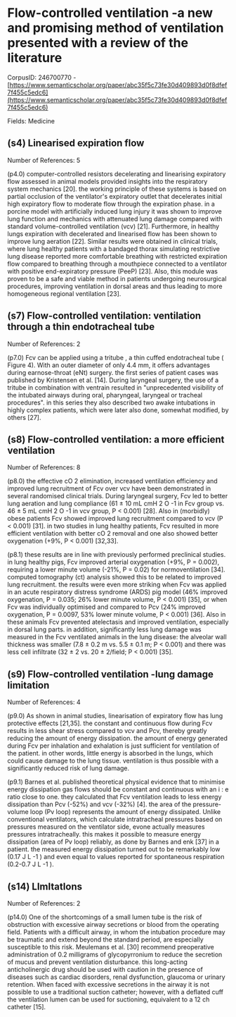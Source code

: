 # Flow-controlled ventilation -a new and promising method of ventilation presented with a review of the literature

CorpusID: 246700770 - [https://www.semanticscholar.org/paper/abc35f5c73fe30d409893d0f8dfef7f455c5edc6](https://www.semanticscholar.org/paper/abc35f5c73fe30d409893d0f8dfef7f455c5edc6)

Fields: Medicine

## (s4) Linearised expiration flow
Number of References: 5

(p4.0) computer-controlled resistors decelerating and linearising expiratory flow assessed in animal models provided insights into the respiratory system mechanics [20]. the working principle of these systems is based on partial occlusion of the ventilator's expiratory outlet that decelerates initial high expiratory flow to moderate flow through the expiration phase. in a porcine model with artificially induced lung injury it was shown to improve lung function and mechanics with attenuated lung damage compared with standard volume-controlled ventilation (vcv) [21]. Furthermore, in healthy lungs expiration with decelerated and linearised flow has been shown to improve lung aeration [22]. Similar results were obtained in clinical trials, where lung healthy patients with a bandaged thorax simulating restrictive lung disease reported more comfortable breathing with restricted expiration flow compared to breathing through a mouthpiece connected to a ventilator with positive end-expiratory pressure (PeeP) [23]. Also, this module was proven to be a safe and viable method in patients undergoing neurosurgical procedures, improving ventilation in dorsal areas and thus leading to more homogeneous regional ventilation [23].
## (s7) Flow-controlled ventilation: ventilation through a thin endotracheal tube
Number of References: 2

(p7.0) Fcv can be applied using a tritube , a thin cuffed endotracheal tube ( Figure 4). With an outer diameter of only 4.4 mm, it offers advantages during earnose-throat (eNt) surgery. the first series of patient cases was published by Kristensen et al. [14]. During laryngeal surgery, the use of a tritube in combination with ventrain resulted in "unprecedented visibility of the intubated airways during oral, pharyngeal, laryngeal or tracheal procedures". in this series they also described two awake intubations in highly complex patients, which were later also done, somewhat modified, by others [27].
## (s8) Flow-controlled ventilation: a more efficient ventilation
Number of References: 8

(p8.0) the effective cO 2 elimination, increased ventilation efficiency and improved lung recruitment of Fcv over vcv have been demonstrated in several randomised clinical trials. During laryngeal surgery, Fcv led to better lung aeration and lung compliance (61 ± 10 mL cmH 2 O -1 in Fcv group vs. 46 ± 5 mL cmH 2 O -1 in vcv group, P < 0.001) [28]. Also in (morbidly) obese patients Fcv showed improved lung recruitment compared to vcv (P < 0.001) [31]. in two studies in lung healthy patients, Fcv resulted in more efficient ventilation with better cO 2 removal and one also showed better oxygenation (+9%, P < 0.001) [32,33].

(p8.1) these results are in line with previously performed preclinical studies. in lung healthy pigs, Fcv improved arterial oxygenation (+9%, P = 0.002), requiring a lower minute volume (-21%, P = 0.02)  for normoventilation [34]. computed tomography (ct) analysis showed this to be related to improved lung recruitment. the results were even more striking when Fcv was applied in an acute respiratory distress syndrome (ARDS) pig model (46% improved oxygenation, P = 0.035; 26% lower minute volume, P < 0.001) [35], or when Fcv was individually optimised and compared to Pcv (24% improved oxygenation, P = 0.0097, 53% lower minute volume, P < 0.001) [36]. Also in these animals Fcv prevented atelectasis and improved ventilation, especially in dorsal lung parts. in addition, significantly less lung damage was measured in the Fcv ventilated animals in the lung disease: the alveolar wall thickness was smaller (7.8 ± 0.2 m vs. 5.5 ± 0.1 m; P < 0.001) and there was less cell infiltrate (32 ± 2 vs. 20 ± 2/field; P < 0.001) [35].
## (s9) Flow-controlled ventilation -lung damage limitation
Number of References: 4

(p9.0) As shown in animal studies, linearisation of expiratory flow has lung protective effects [21,35]. the constant and continuous flow during Fcv results in less shear stress compared to vcv and Pcv, thereby greatly reducing the amount of energy dissipation. the amount of energy generated during Fcv per inhalation and exhalation is just sufficient for ventilation of the patient. in other words, little energy is absorbed in the lungs, which could cause damage to the lung tissue. ventilation is thus possible with a significantly reduced risk of lung damage.

(p9.1) Barnes et al. published theoretical physical evidence that to minimise energy dissipation gas flows should be constant and continuous with an i : e ratio close to one. they calculated that Fcv ventilation leads to less energy dissipation than Pcv (-52%) and vcv (-32%) [4]. the area of the pressure-volume loop (Pv loop) represents the amount of energy dissipated. Unlike conventional ventilators, which calculate intratracheal pressures based on pressures measured on the ventilator side, evone actually measures pressures intratracheally. this makes it possible to measure energy dissipation (area of Pv loop) reliably, as done by Barnes and enk [37] in a patient. the measured energy dissipation turned out to be remarkably low (0.17 J L -1 ) and even equal to values reported for spontaneous respiration (0.2-0.7 J L -1 ).
## (s14) LImItatIons
Number of References: 2

(p14.0) One of the shortcomings of a small lumen tube is the risk of obstruction with excessive airway secretions or blood from the operating field. Patients with a difficult airway, in whom the intubation procedure may be traumatic and extend beyond the standard period, are especially susceptible to this risk. Meulemans et al. [30] recommend preoperative administration of 0.2 milligrams of glycopyrronium to reduce the secretion of mucus and prevent ventilation disturbance. this long-acting anticholinergic drug should be used with caution in the presence of diseases such as cardiac disorders, renal dysfunction, glaucoma or urinary retention. When faced with excessive secretions in the airway it is not possible to use a traditional suction catheter; however, with a deflated cuff the ventilation lumen can be used for suctioning, equivalent to a 12 ch catheter [15].
